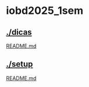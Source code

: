 # iobd2025_1sem <br>
## [./dicas](https://github.com/IgorAvilaPereira/iobd2025_1sem/tree/main/./dicas) <br>
[README.md](https://github.com/IgorAvilaPereira/iobd2025_1sem/blob/main/./dicas/README.md) <br>
## [./setup](https://github.com/IgorAvilaPereira/iobd2025_1sem/tree/main/./setup) <br>
[README.md](https://github.com/IgorAvilaPereira/iobd2025_1sem/blob/main/./setup/README.md) <br>
